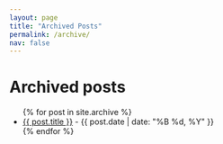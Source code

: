 ```yaml
---
layout: page
title: "Archived Posts"
permalink: /archive/
nav: false
---
```


<h1>Archived posts</h1>
<ul>
  {% for post in site.archive %}
    <li>
      <a href="{{ post.url | relative_url }}">{{ post.title }}</a> - {{ post.date | date: "%B %d, %Y" }}
    </li>
  {% endfor %}
</ul>
